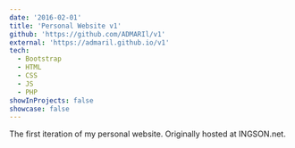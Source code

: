 ```yaml
---
date: '2016-02-01'
title: 'Personal Website v1'
github: 'https://github.com/ADMARIl/v1'
external: 'https://admaril.github.io/v1'
tech:
  - Bootstrap
  - HTML
  - CSS
  - JS
  - PHP
showInProjects: false
showcase: false
---
```


The first iteration of my personal website. Originally hosted at INGSON.net.

